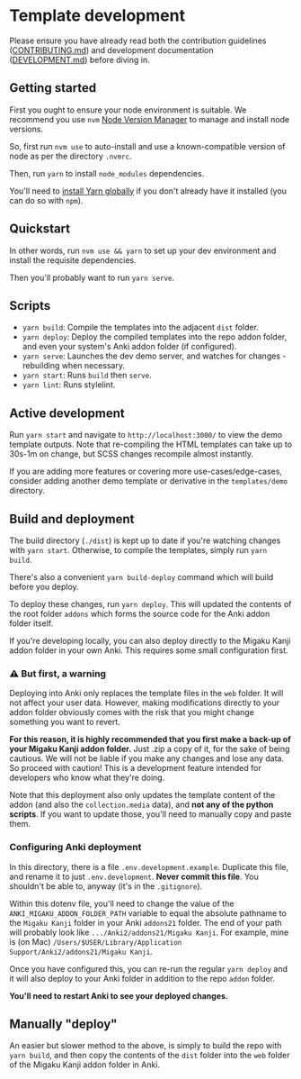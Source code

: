 # Template development

Please ensure you have already read both the contribution guidelines ([CONTRIBUTING.md](../.github/CONTRIBUTING.md)) and development documentation ([DEVELOPMENT.md](../.github/DEVELOPMENT.md)) before diving in.

## Getting started

First you ought to ensure your node environment is suitable. We recommend you use `nvm` [Node Version Manager](https://github.com/nvm-sh/nvm#installing-and-updating) to manage and install node versions.

So, first run `nvm use` to auto-install and use a known-compatible version of node as per the directory `.nvmrc`.

Then, run `yarn` to install `node_modules` dependencies.

You'll need to [install Yarn globally](https://yarnpkg.com/getting-started/install) if you don't already have it installed (you can do so with `npm`).

## Quickstart

In other words, run `nvm use && yarn` to set up your dev environment and install the requisite dependencies.

Then you'll probably want to run `yarn serve`.

## Scripts

- `yarn build`: Compile the templates into the adjacent `dist` folder.
- `yarn deploy`: Deploy the compiled templates into the repo addon folder, and even your system's Anki addon folder (if configured).
- `yarn serve`: Launches the dev demo server, and watches for changes - rebuilding when necessary.
- `yarn start`: Runs `build` then `serve`.
- `yarn lint`: Runs stylelint.

## Active development

Run `yarn start` and navigate to `http://localhost:3000/` to view the demo template outputs. Note that re-compiling the HTML templates can take up to 30s-1m on change, but SCSS changes recompile almost instantly.

If you are adding more features or covering more use-cases/edge-cases, consider adding another demo template or derivative in the `templates/demo` directory.

## Build and deployment

The build directory (`./dist`) is kept up to date if you're watching changes with `yarn start`. Otherwise, to compile the templates, simply run `yarn build`.

There's also a convenient `yarn build-deploy` command which will build before you deploy.

To deploy these changes, run `yarn deploy`. This will updated the contents of the root folder `addons` which forms the source code for the Anki addon folder itself.

If you're developing locally, you can also deploy directly to the Migaku Kanji addon folder in your own Anki. This requires some small configuration first.

### ⚠️ But first, a warning

Deploying into Anki only replaces the template files in the `web` folder. It will not affect your user data. However, making modifications directly to your addon folder obviously comes with the risk that you might change something you want to revert.

**For this reason, it is highly recommended that you first make a back-up of your Migaku Kanji addon folder.** Just .zip a copy of it, for the sake of being cautious. We will not be liable if you make any changes and lose any data. So proceed with caution! This is a development feature intended for developers who know what they're doing.

Note that this deployment also only updates the template content of the addon (and also the `collection.media` data), and **not any of the python scripts**. If you want to update those, you'll need to manually copy and paste them.

### Configuring Anki deployment

In this directory, there is a file `.env.development.example`. Duplicate this file, and rename it to just `.env.development`. **Never commit this file**. You shouldn't be able to, anyway (it's in the `.gitignore`).

Within this dotenv file, you'll need to change the value of the `ANKI_MIGAKU_ADDON_FOLDER_PATH` variable to equal the absolute pathname to the `Migaku Kanji` folder in your Anki `addons21` folder. The end of your path will probably look like `.../Anki2/addons21/Migaku Kanji`. For example, mine is (on Mac) `/Users/$USER/Library/Application Support/Anki2/addons21/Migaku Kanji`.

Once you have configured this, you can re-run the regular `yarn deploy` and it will also deploy to your Anki folder in addition to the repo `addon` folder.

**You'll need to restart Anki to see your deployed changes.**

## Manually "deploy"

An easier but slower method to the above, is simply to build the repo with `yarn build`, and then copy the contents of the `dist` folder into the `web` folder of the Migaku Kanji addon folder in Anki.
